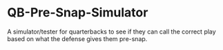 # QB-Pre-Snap-Simulator
A simulator/tester for quarterbacks to see if they can call the correct play based on what the defense gives them pre-snap.
